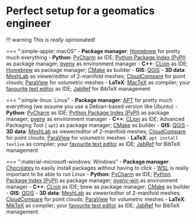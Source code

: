 
# Perfect setup for a geomatics engineer


!!! warning
    This is *really* opinionated!


=== ":simple-apple: macOS"
    - **Package manager**: [Homebrew](https://brew.sh/) for pretty much everything
    - **Python**: [PyCharm](https://www.jetbrains.com/pycharm-edu/) as IDE; [Python Package Index (PyPI)](https://pypi.org/)  as package manager; [pyenv](https://github.com/pyenv/pyenv) as environment manager
    - **C++**: [CLion](https://www.jetbrains.com/clion/) as IDE; [Homebrew](https://brew.sh/) as package manager; [CMake](../cpp/cmake.md) as builder
    - **GIS**: [QGIS](https://www.qgis.org/en/site/forusers/download.html)
    - **3D data**: [MeshLab](https://www.meshlab.net/) as viewer/editor of 2-manifold meshes; [CloudCompare](https://www.cloudcompare.org/) for point clouds; [ParaView](https://www.paraview.org/) for volumetric meshes
    - **LaTeX**: [MacTeX](https://www.tug.org/mactex/mactex-download.html) as compiler; your [favourite text editor](bestsoftware.md) as IDE; [JabRef](https://www.jabref.org/) for BibTeX management

=== ":simple-linux: Linux"
    - **Package manager**: [APT](https://en.wikipedia.org/wiki/APT_(software)) for pretty much everything (we assume you use a Debian-based version like Ubuntu)
    - **Python**: [PyCharm](https://www.jetbrains.com/pycharm-edu/) as IDE; [Python Package Index (PyPI)](https://pypi.org/)  as package manager; [pyenv](https://github.com/pyenv/pyenv) as environment manager
    - **C++**: [CLion](https://www.jetbrains.com/clion/) as IDE; Advanced Packaging Tool ( `apt`) as package manager; [CMake](../cpp/cmake.md) as builder
    - **GIS**: [QGIS](https://www.qgis.org/en/site/forusers/download.html)
    - **3D data**: [MeshLab](https://www.meshlab.net/) as viewer/editor of 2-manifold meshes; [CloudCompare](https://www.cloudcompare.org/) for point clouds; [ParaView](https://www.paraview.org/) for volumetric meshes
    - **LaTeX**: `apt install texlive` as compiler; your [favourite text editor](bestsoftware.md) as IDE; [JabRef](https://www.jabref.org/) for BibTeX management

=== ":material-microsoft-windows: Windows"
    - **Package manager**: [Chocolatey](https://community.chocolatey.org/) to easily install packages without having to click 
    - [WSL](wsl.md) is really important to be able to run Linux
    - **Python**: [PyCharm](https://www.jetbrains.com/pycharm-edu/) as IDE; [Python Package Index (PyPI)](https://pypi.org/)  as package manager; [pyenv-win](https://github.com/pyenv-win/pyenv-win) as environment manager
    - **C++**: [CLion](https://www.jetbrains.com/clion/) as IDE; brew as package manager; [CMake](../cpp/cmake.md) as builder
    - **GIS**: [QGIS](https://www.qgis.org/en/site/forusers/download.html)
    - **3D data**: [MeshLab](https://www.meshlab.net/) as viewer/editor of 2-manifold meshes; [CloudCompare](https://www.cloudcompare.org/) for point clouds; [ParaView](https://www.paraview.org/) for volumetric meshes
    - **LaTeX**: [MikTeX](https://miktex.org/) as compiler; your [favourite text editor](bestsoftware.md) as IDE; [JabRef](https://www.jabref.org/) for BibTeX management

